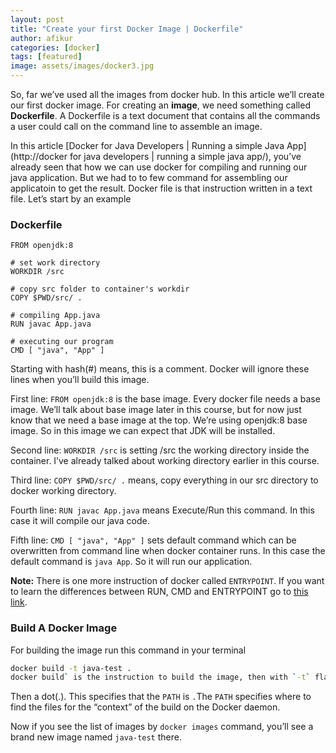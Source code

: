 ```yaml
---
layout: post
title: "Create your first Docker Image | Dockerfile"
author: afikur
categories: [docker]
tags: [featured]
image: assets/images/docker3.jpg
---
```


So, far we’ve used all the images from docker hub. In this article we’ll create our first docker image. For creating an **image**, we need something called **Dockerfile**. A Dockerfile is a text document that contains all the commands a user could call on the command line to assemble an image.

In this article [Docker for Java Developers | Running a simple Java App](http://docker for java developers | running a simple java app/), you’ve already seen that how we can use docker for compiling and running our java application. But we had to to few command for assembling our applicatoin to get the result. Docker file is that instruction written in a text file. Let’s start by an example

### Dockerfile

```docker
FROM openjdk:8

# set work directory
WORKDIR /src

# copy src folder to container's workdir
COPY $PWD/src/ .

# compiling App.java
RUN javac App.java

# executing our program
CMD [ "java", "App" ]
```

Starting with hash(#) means, this is a comment. Docker will ignore these lines when you’ll build this image.

First line: `FROM openjdk:8` is the base image. Every docker file needs a base image. We’ll talk about base image later in this course, but for now just know that we need a base image at the top. We’re using openjdk:8 base image. So in this image we can expect that JDK will be installed.

Second line: `WORKDIR /src` is setting /src the working directory inside the container. I’ve already talked about working directory earlier in this course.

Third line: `COPY $PWD/src/ .` means, copy everything in our src directory to docker working directory.

Fourth line: `RUN javac App.java` means Execute/Run this command. In this case it will compile our java code.

Fifth line: `CMD [ "java", "App" ]` sets default command which can be overwritten from command line when docker container runs. In this case the default command is `java App`. So it will run our application.

**Note:** There is one more instruction of docker called `ENTRYPOINT`. If you want to learn the differences between RUN, CMD and ENTRYPOINT go to [this link](https://goinbigdata.com/docker-run-vs-cmd-vs-entrypoint/).

### Build A Docker Image

For building the image run this command in your terminal

```bash
docker build -t java-test .
docker build` is the instruction to build the image, then with `-t` flag we are saying build the image with the tag java-test. Docker will put latest tag in front of java-test, so the image name will be `java-test:latest
```

Then a dot(.). This specifies that the `PATH` is `.`The `PATH` specifies where to find the files for the “context” of the build on the Docker daemon.

Now if you see the list of images by `docker images` command, you’ll see a brand new image named `java-test` there.
